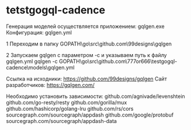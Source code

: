 # tetstgogql-cadence

Генерация моделей осуществляется приложением: gqlgen.exe
Конфигурация: gqlgen.yml

1 Переходим в папку
GOPATH\go\src\github.com\99designs\gqlgen

2 Запускаем gqlgen с параметром -с и указываем путь к файлу gqlgen.yml
gqlgen -c GOPATH\go\src\github.com\777or666\testgogql-cadence\models\gqlgen.yml


Ссылка на исходники: https://github.com/99designs/gqlgen
Сайт разработчиков: https://gqlgen.com/

Необходимо установить зависимости:
github.com/agnivade/levenshtein
github.com/go-resty/resty
github.com/gorilla/mux
github.com/hashicorp/golang-lru
github.com/rs/cors
sourcegraph.com/sourcegraph/appdash
github.com/google/protobuf
sourcegraph.com/sourcegraph/appdash-data


